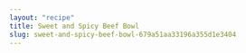 ```yaml
---
layout: "recipe"
title: Sweet and Spicy Beef Bowl
slug: sweet-and-spicy-beef-bowl-679a51aa33196a355d1e3404
---
```

